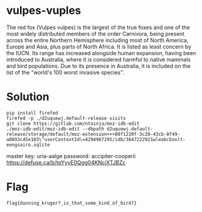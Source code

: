 # vulpes-vuples

The red fox (Vulpes vulpes) is the largest of the true foxes and one of the most widely distributed members of the order Carnivora, being present across the entire Northern Hemisphere including most of North America, Europe and Asia, plus parts of North Africa. It is listed as least concern by the IUCN. Its range has increased alongside human expansion, having been introduced to Australia, where it is considered harmful to native mammals and bird populations. Due to its presence in Australia, it is included on the list of the "world's 100 worst invasive species".

# Solution

```lang-sh
pip install firefed
firefed -p ./d2uquewj.default-release visits
git clone https://gitlab.com/ntninja/moz-idb-edit
./moz-idb-edit/moz-idb-edit --dbpath d2uquewj.default-release/storage/default/moz-extension+++80f1220f-3c20-43cb-8f49-a0893c45e103\^userContextId\=4294967295/idb/3647222921wleabcEoxlt-eengsairo.sqlite
```

master key: uria-aalge
password: accipiter-cooperii
https://defuse.ca/b/tpYyyE0Qgg04KNcjXTJBZc

# Flag

```
flag{dunning_kruger?_is_that_some_kind_of_bird?}
```
